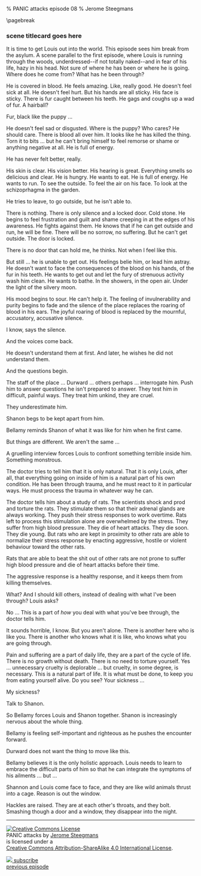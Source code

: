 % PANIC attacks episode 08
% Jerome Steegmans


\pagebreak


### scene titlecard goes here

It is time to get Louis out into the world. This episode sees him break from the asylum. A scene parallel to the first episode, where Louis is running through the woods, underdressed--if not totally naked--and in fear of his life, hazy in his head. Not sure of where he has been or where he is going. Where does he come from? What has he been through?

He is covered in blood. He feels amazing. Like, really good. He doesn't feel sick at all. He doesn't feel hurt. But his hands are all sticky. His face is sticky. There is fur caught between his teeth. He gags and coughs up a wad of fur. A hairball? 

Fur, black like the puppy ...

He doesn't feel sad or disgusted. Where is the puppy? Who cares? He should care. There is blood all over him. It looks like he has killed the thing. Torn it to bits ... but he can't bring himself to feel remorse or shame or anything negative at all. He is full of energy.

He has never felt better, really.

His skin is clear. His vision better. His hearing is great. Everything smells so delicious and clear. He is hungry. He wants to eat. He is full of energy. He wants to run. To see the outside. To feel the air on his face. To look at the schizoprhagma in the garden.

He tries to leave, to go outside, but he isn't able to. 

There is nothing. There is only silence and a locked door. Cold stone. He begins to feel frustration and guilt and shame creeping in at the edges of his awareness. He fights against them. He knows that if he can get outside and run, he will be fine. There will be no sorrow, no suffering. But he can't get outside. The door is locked. 

There is no door that can hold me, he thinks. Not when I feel like this.

But still ... he is unable to get out. His feelings belie him, or lead him astray. He doesn't want to face the consequences of the blood on his hands, of the fur in his teeth. He wants to get out and let the fury of strenuous activity wash him clean. He wants to bathe. In the showers, in the open air. Under the light of the silvery moon.

His mood begins to sour. He can't help it. The feeling of invulnerability and purity begins to fade and the silence of the place replaces the roaring of blood in his ears. The joyful roaring of blood is replaced by the mournful, accusatory, accusative silence. 

I know, says the silence.

And the voices come back.

He doesn't understand them at first. And later, he wishes he did not understand them.

And the questions begin. 

The staff of the place ... Durward ... others perhaps ... interrogate him. Push him to answer questions he isn't prepared to answer. They test him in difficult, painful ways. They treat him unkind, they are cruel.

They underestimate him.

Shanon begs to be kept apart from him.

Bellamy reminds Shanon of what it was like for him when he first came.

But things are different. We aren't the same ...

A gruelling interview forces Louis to confront something terrible inside him. Something monstrous.

The doctor tries to tell him that it is only natural. That it is only Louis, after all, that everything going on inside of him is a natural part of his own condition. He has been through trauma, and he must react to it in particular ways. He must process the trauma in whatever way he can.

The doctor tells him about a study of rats. The scientists shock and prod and torture the rats. They stimulate them so that their adrenal glands are always working. They push their stress responses to work overtime. Rats left to process this stimulation alone are overwhelmed by the stress. They suffer from high blood pressure. They die of heart attacks. They die soon. They die young. But rats who are kept in proximity to other rats are able to normalize their stress response by enacting aggressive, hostile or violent behaviour toward the other rats. 

Rats that are able to beat the shit out of other rats are not prone to suffer high blood pressure and die of heart attacks before their time.

The aggressive response is a healthy response, and it keeps them from killing themselves.

What? And I should kill others, instead of dealing with what I've been through? Louis asks?

No ... This is a part of *how* you deal with what you've bee through, the doctor tells him.

It sounds horrible, I know. But you aren't alone. There is another here who is like you. There is another who knows what it is like, who knows what you are going through.

Pain and suffering are a part of daily life, they are a part of the cycle of life. There is no growth without death. There is no need to torture yourself. Yes ... unnecessary cruelty is deplorable ... but cruelty, in some degree, is necessary. This is a natural part of life. It is what must be done, to keep you from eating yourself alive. Do you see? Your sickness ...

My sickness?

Talk to Shanon.

So Bellamy forces Louis and Shanon together. Shanon is increasingly nervous about the whole thing. 

Bellamy is feeling self-important and righteous as he pushes the encounter forward.

Durward does not want the thing to move like this.

Bellamy believes it is the only holistic approach. Louis needs to learn to embrace the difficult parts of him so that he can integrate the symptoms of his ailments ... but ...

Shannon and Louis come face to face, and they are like wild animals thrust into a cage. Reason is out the window. 

Hackles are raised. They are at each other's throats, and they bolt. Smashing though a door and a window, they disappear into the night.

<!-- ### Next time in PANIC attacks -->


<!-- Shannon appears as a Lapdog to the management. "Don't put Louis through the tests," he says.  "Something terrible will happen. -->

<!-- As the moon rises, Durward locks a stray dog in the cell with Louis. -->

<!-- The voices in Louis' head: "Look away. You aren't ready for this." -->

<!-- PLOT: Louis has a showdown with Shannon Ulger --> 

<!-- PLOT: Louis and Shannon go out of their heads.  Like two territorial creatures forced into a too-small cage --> 

<!-- PLOT: They fight.  Break things.  Louis smashes through a window and disappears out into the night -->


<hr />
<div class="center">

<p><a rel="license" href="http://creativecommons.org/licenses/by-sa/4.0/"><img alt="Creative Commons License" style="border-width:0" src="https://i.creativecommons.org/l/by-sa/4.0/80x15.png" /></a>
</br>
<span xmlns:dct="http://purl.org/dc/terms/" property="dct:title">PANIC attacks</span> by <a xmlns:cc="http://creativecommons.org/ns#" href="http://www.caligopress.com/search/label/panic" property="cc:attributionName" rel="cc:attributionURL">Jerome Steegmans</a>
</br>
is licensed under a 
</br>
<a rel="license" href="http://creativecommons.org/licenses/by-sa/4.0/">Creative Commons Attribution-ShareAlike 4.0 International License</a>.
</p>

<p>
<a href="http://feeds.feedburner.com/caligopress/PANIC" target="_blank"><img src="https://googledrive.com/host/0B8EQKh2UPI-YbUlWNmNtbkVXaU0/graphics/feed-icon-16x16-gray.gif"> subscribe</a>
<br />
<a href="http://www.caligopress.com/2014/11/panic-attacks-episode-07.html">previous episode</a>
</p>
</div>